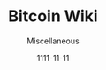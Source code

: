 ---
layout: writing
title: Bitcoin Wiki
date: 1111-11-11
categories: ['Additional Resources']
author: ['Miscellaneous']
excerpt: Bitcoin is a decentralized digital currency that enables instant payments to anyone, anywhere in the world. Bitcoin uses peer-to-peer technology to operate with no central authority transaction management and money issuance are carried out collectively by the network.
external_url: https://en.bitcoin.it/wiki/Main_Page
---